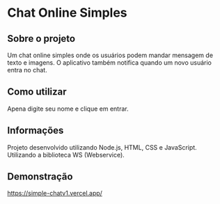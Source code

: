 # Chat Online Simples

## Sobre o projeto

Um chat online simples onde os usuários podem mandar mensagem de texto e imagens. O aplicativo também notifica quando um novo usuário entra no chat.

## Como utilizar

Apena digite seu nome e clique em entrar.

## Informações

Projeto desenvolvido utilizando Node.js, HTML, CSS e JavaScript. Utilizando a biblioteca WS (Webservice).

## Demonstração

https://simple-chatv1.vercel.app/
